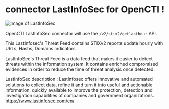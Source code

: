# connector LastInfoSec for OpenCTI ! 
![Image of LastInfoSec](https://www.lastinfosec.com/img/logolastinfosec.png)

OpenCTI LastInfoSec connector will use the `/v2/stix2/getlasthour` API.

This LastInfosec's Threat Feed contains STIXv2 reports update hourly with URLs, Hashs, Domains Indicators.  

LastInfoSec's Threat Feed is a data feed that makes it easier to detect threats within the information system. It contains enriched compromised evidences in order to reduce the time of threat analysis once detected.

LastInfoSec description : 
LastInfosec offers innovative and automated solutions to collect data, refine it and turn it into useful and actionable information, quickly available to improve the protection, detection and investigation capabilities of companies and government organizations.
https://www.lastinfosec.com/en/

